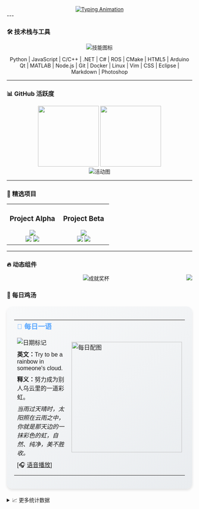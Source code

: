 <div align="center">
  <a href="https://github.com/MYxiaoyi">
    <img src="https://readme-typing-svg.demolab.com?font=Fira+Code&weight=500&size=30&duration=3500&pause=1000&color=58A6FF&center=true&vCenter=true&width=435&lines=Hi+%F0%9F%91%8B%2C+I'm+MYxiaoyi;Embedded+Software+Engineer;AI+%26+DevOps+Enthusiast" alt="Typing Animation" />
  </a>
</div>
---

### 🛠️ 技术栈与工具

<!-- 动态技术栈图标 -->
<div align="center">
  <img src="https://skillicons.dev/icons?i=py,js,c,cpp,dotnet,cs,ros,cmake,html,arduino,qt,matlab,nodejs,git,docker,linux,vim,css,eclipse,md,ps&theme=dark" alt="技能图标" />
  <p>
    Python | JavaScript | C/C++ | .NET | C# | ROS | CMake | HTML5 | Arduino<br>
    Qt | MATLAB | Node.js | Git | Docker | Linux | Vim | CSS | Eclipse | Markdown | Photoshop
  </p>
</div>

---

### 📊 GitHub 活跃度

<!-- 统计卡片 -->
<div align="center">
  <img height="165" src="https://github-readme-stats.vercel.app/api?username=MYxiaoyi&show_icons=true&theme=radical&hide_border=true&include_all_commits=true" />
  <img height="165" src="https://github-readme-stats.vercel.app/api/top-langs/?username=MYxiaoyi&layout=compact&theme=radical&hide_border=true" />
</div>

<!-- 活动图谱 -->
<div align="center">
  <img src="https://github-readme-activity-graph.vercel.app/graph?username=MYxiaoyi&theme=react-dark&hide_border=true&area=true" alt="活动图" />
</div>

---

### 🌟 精选项目

<table>
  <tr>
    <td width="50%">
      <h3 align="center">Project Alpha</h3>
      <div align="center">
        <a href="https://github.com/MYxiaoyi/MYxiaoyi.github.io">
          <img src="https://github-readme-stats.vercel.app/api/pin/?username=MYxiaoyi&repo=project-alpha&theme=dark" />
        </a>
        <br>
        <img src="https://img.shields.io/github/stars/MYxiaoyi/project-alpha?style=flat-square">
        <img src="https://img.shields.io/github/last-commit/MYxiaoyi/project-alpha?style=flat-square">
      </div>
    </td>
    <td width="50%">
      <h3 align="center">Project Beta</h3>
      <div align="center">
        <a href="https://github.com/MYxiaoyi/hexo-source-backup">
          <img src="https://github-readme-stats.vercel.app/api/pin/?username=MYxiaoyi&repo=project-beta&theme=dark" />
        </a>
        <br>
        <img src="https://img.shields.io/github/forks/MYxiaoyi/project-beta?style=flat-square">
        <img src="https://img.shields.io/github/issues/MYxiaoyi/project-beta?style=flat-square">
      </div>
    </td>
  </tr>
</table>

---

### 🔥 动态组件

<!-- 访客计数器 -->
<img src="https://visitor-badge.laobi.icu/badge?page_id=MYxiaoyi.MYxiaoyi" align="right">

<!-- GitHub奖杯 -->
<div align="center">
  <img src="https://github-profile-trophy.vercel.app/?username=MYxiaoyi&theme=onedark&no-frame=true&row=1&column=7" alt="成就奖杯" />
</div>


###  🌟 每日鸡汤

<!-- 静态每日名言卡片 -->
<div align="center">
  <div class="inspiration-card">
    <table>
      <tr>
        <td width="60%">
          <h3>📜 每日一语</h3>
          <img src="https://img.shields.io/badge/词霸每日一句-2023-08-15-blueviolet?style=flat-square" alt="日期标记">
          <p><b>英文：</b>Try to be a rainbow in someone's cloud.</p>
          <p><b>释义：</b>努力成为别人乌云里的一道彩虹。</p>
          <p><i>当雨过天晴时，太阳照在云雨之中，你就是那天边的一抹彩色的虹，自然、纯净，美不胜收。</i></p>
          <p>[🎧 <a href="http://news.iciba.com/admin/tts/2019-03-06-day1.mp3" target="_blank">语音播放</a>]</p>
        </td>
        <td width="40%">
          <img src="http://cdn.iciba.com/news/word/big_20190306b.jpg" width="300" alt="每日配图" 
               onerror="this.onerror=null;this.src='https://placehold.co/600x400?text=每日美图加载中'">
        </td>
      </tr>
    </table>
  </div>
</div>

<style>
/* 每日一句卡片样式 */
.inspiration-card {
  background: linear-gradient(145deg, #f8f9fa, #e9ecef);
  border-radius: 15px;
  padding: 20px;
  box-shadow: 0 4px 6px rgba(0,0,0,0.1);
  margin: 20px 0;
  font-family: 'Microsoft YaHei', sans-serif;
  line-height: 1.6;
}
.inspiration-card h3 {
  margin-top: 0;
  color: #58A6FF;
}
.inspiration-card p {
  margin: 8px 0;
}
.inspiration-card table {
  width: 100%;
}

/* 深色模式支持 */
@media (prefers-color-scheme: dark) {
  .inspiration-card {
    background: linear-gradient(145deg, #2d333b, #22272e);
    color: #adbac7;
  }
}
</style>


<details>
  <summary>📈 更多统计数据</summary>
